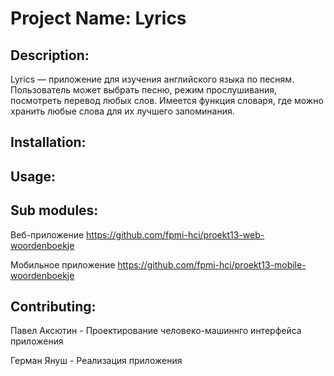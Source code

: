 # Project Name: Lyrics
## Description: 
Lyrics — приложение для изучения английского языка по песням. Пользователь может выбрать песню, режим прослушивания, посмотреть перевод любых слов. Имеется функция словаря, где можно хранить любые слова для их лучшего запоминания.
## Installation: 
   
## Usage: 

## Sub modules:
Веб-приложение https://github.com/fpmi-hci/proekt13-web-woordenboekje

Мобильное приложение https://github.com/fpmi-hci/proekt13-mobile-woordenboekje
## Contributing: 
Павел Аксютин - Проектирование человеко-машиннго интерфейса приложения

Герман Януш  - Реализация приложения
